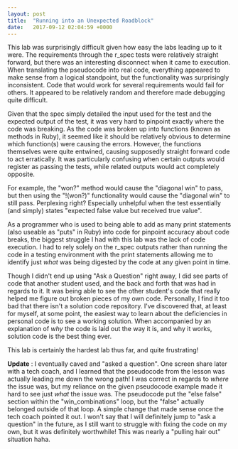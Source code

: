 ```yaml
---
layout: post
title:  "Running into an Unexpected Roadblock"
date:   2017-09-12 02:04:59 +0000
---
```



This lab was surprisingly difficult given how easy the labs leading up to it were. The requirements through the r_spec tests were relatively straight forward, but there was an interesting disconnect when it came to execution. When translating the pseudocode into real code, everything appeared to make sense from a logical standpoint, but the functionality was surprisingly inconsistent. Code that would work for several requirements would fail for others. It appeared to be relatively random and therefore made debugging quite difficult. 

Given that the spec simply detailed the input used for the test and the expected output of the test, it was very hard to pinpoint exactly where the code was breaking. As the code was broken up into functions (known as methods in Ruby), it seemed like it should be relatively obvious to determine which function(s) were causing the errors. However, the functions themselves were quite entwined, causing supposedly straight forward code to act erratically. It was particularly confusing when certain outputs would register as passing the tests, while related outputs would act completely opposite. 

For example, the "won?" method would cause the "diagonal win" to pass, but then using the "!(won?)" functionality would cause the "diagonal win" to still pass. Perplexing right? Especially unhelpful when the test essentially (and simply) states "expected false value but received true value".

As a programmer who is used to being able to add as many print statements (also useable as "puts" in Ruby) into code for pinpoint accuracy about code breaks, the biggest struggle I had with this lab was the lack of code execution. I had to rely solely on the r_spec outputs rather than running the code in a testing environment with the print statements allowing me to identify just *what* was being digested by the code at any given point in time. 

Though I didn't end up using "Ask a Question" right away, I did see parts of code that another student used, and the back and forth that was had in regards to it. It was being able to see the other student's code that really helped me figure out broken pieces of my own code. Personally, I find it too bad that there isn't a solution code repository. I've discovered that, at least for myself, at some point, the easiest way to learn about the deficiencies in personal code is to see a working solution. When accompanied by an explanation of *why* the code is laid out the way it is, and why it works, solution code is the best thing ever. 

This lab is certainly the hardest lab thus far, and quite frustrating! 

**Update** : I eventually caved and "asked a question". One screen share later with a tech coach, and I learned that the pseudocode from the lesson was actually leading me down the wrong path! I was correct in regards to *where* the issue was, but my reliance on the given pseudocode example made it hard to see just *what* the issue was. The pseudocode put the "else false" section within the "win_combinations" loop, but the "false" actually belonged outside of that loop. A simple change that made sense once the tech coach pointed it out. I won't say that I will definitely jump to "ask a question" in the future, as I still want to struggle with fixing the code on my own, but it was definitely worthwhile! This was nearly a "pulling hair out" situation haha.


